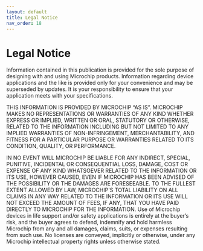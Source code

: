 ```yaml
---
layout: default
title: Legal Notice
nav_order: 18
---
```



# Legal Notice

Information contained in this publication is provided for the sole purpose of designing with and using Microchip products. Information regarding device applications and the like is provided only for your convenience and may be superseded by updates. It is your responsibility to ensure that your application meets with your specifications.

THIS INFORMATION IS PROVIDED BY MICROCHIP “AS IS”. MICROCHIP MAKES NO REPRESENTATIONS OR WARRANTIES OF ANY KIND WHETHER EXPRESS OR IMPLIED, WRITTEN OR ORAL, STATUTORY OR OTHERWISE, RELATED TO THE INFORMATION INCLUDING BUT NOT LIMITED TO ANY IMPLIED WARRANTIES OF NON-INFRINGEMENT, MERCHANTABILITY, AND FITNESS FOR A PARTICULAR PURPOSE OR WARRANTIES RELATED TO ITS CONDITION, QUALITY, OR PERFORMANCE.

IN NO EVENT WILL MICROCHIP BE LIABLE FOR ANY INDIRECT, SPECIAL, PUNITIVE, INCIDENTAL OR CONSEQUENTIAL LOSS, DAMAGE, COST OR EXPENSE OF ANY KIND WHATSOEVER RELATED TO THE INFORMATION OR ITS USE, HOWEVER CAUSED, EVEN IF MICROCHIP HAS BEEN ADVISED OF THE POSSIBILITY OR THE DAMAGES ARE FORESEEABLE. TO THE FULLEST EXTENT ALLOWED BY LAW, MICROCHIP'S TOTAL LIABILITY ON ALL CLAIMS IN ANY WAY RELATED TO THE INFORMATION OR ITS USE WILL NOT EXCEED THE AMOUNT OF FEES, IF ANY, THAT YOU HAVE PAID DIRECTLY TO MICROCHIP FOR THE INFORMATION. Use of Microchip devices in life support and/or safety applications is entirely at the buyer’s risk, and the buyer agrees to defend, indemnify and hold harmless Microchip from any and all damages, claims, suits, or expenses resulting from such use. No licenses are conveyed, implicitly or otherwise, under any Microchip intellectual property rights unless otherwise stated.

